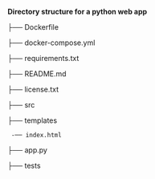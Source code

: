 **Directory structure for a python web app**

├── Dockerfile  

├── docker-compose.yml  

├── requirements.txt

├── README.md

├── license.txt

├── src 

   ├── templates
   
     -── index.html
         
   ├──  app.py 

├──  tests  


